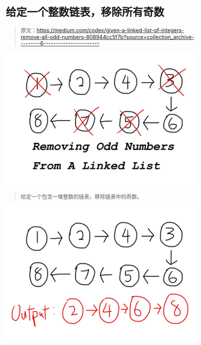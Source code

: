 # 给定一个整数链表，移除所有奇数

> 原文：<https://medium.com/codex/given-a-linked-list-of-integers-remove-all-odd-numbers-808944cc5f7b?source=collection_archive---------6----------------------->

![](img/a17616b4678af09bda4681718f548243.png)

> 给定一个包含一堆整数的链表，移除链表中的奇数。

![](img/d0c2d1414ba9ed8d1ff6b59629b92395.png)